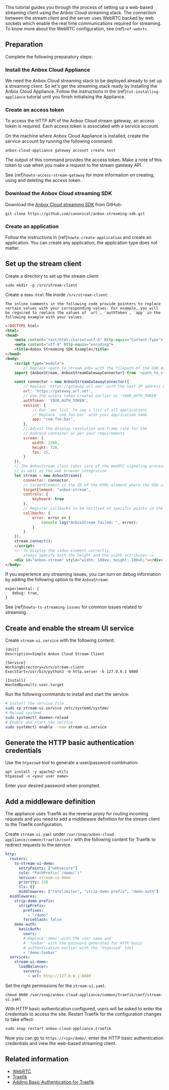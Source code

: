 This tutorial guides you through the process of setting up a web-based streaming client using the Anbox Cloud streaming stack. The connection between the stream client and the server uses WebRTC backed by web sockets which enable the real time communications required for streaming. To know more about the WebRTC configuration, see {ref}`ref-webrtc`.

## Preparation

Complete the following preparatory steps:

### Install the Anbox Cloud Appliance

We need the Anbox Cloud streaming stack to be deployed already to set up a streaming client. So let's get the streaming stack ready by installing the Anbox Cloud Appliance. Follow the instructions in the {ref}`tut-installing-appliance` tutorial until you finish initialising the Appliance.

### Create an access token

To access the HTTP API of the Anbox Cloud stream gateway, an access token is required. Each access token is associated with a service account.

On the machine where Anbox Cloud Appliance is installed, create the service account by running the following command:

    anbox-cloud-appliance gateway account create test

The output of this command provides the access token. Make a note of this token to use when you make a request to the stream gateway API.

See {ref}`howto-access-stream-gateway` for more information on creating, using and deleting the access token.

### Download the Anbox Cloud streaming SDK

Download the [Anbox Cloud streaming SDK](https://discourse.ubuntu.com/t/anbox-cloud-sdks/17844#anbox-cloud-streaming-sdk-8) from GitHub:

    git clone https://github.com/canonical/anbox-streaming-sdk.git

### Create an application

Follow the instructions in {ref}`howto-create-application` and create an application. You can create any application, the application type does not matter.

## Set up the stream client

Create a directory to set up the stream client:

    sudo mkdir -p /srv/stream-client

Create a `demo.html` file inside `/srv/stream-client`:

```{important}
The inline comments in the following code provide pointers to replace certain values with your corresponding values. For example, you will be required to replace the values of `url`, `authToken`, `app` in the following example with your values.
```

```html
<!DOCTYPE html>
<html>
<head>
    <meta content="text/html;charset=utf-8" http-equiv="Content-Type">
    <meta content="utf-8" http-equiv="encoding">
    <title>Anbox Streaming SDK Example</title>
</head>
<body>
    <script type="module">
        // Replace <path_to_stream_sdk> with the filepath of the SDK downloaded earlier
    import {AnboxStream, AnboxStreamGatewayConnector} from '<path_to_stream_sdk>/js/anbox-stream-sdk.js';

    const connector = new AnboxStreamGatewayConnector({
        // Replace 'https://gateway.url.net' with the host IP address or domain name
        url: 'https://gateway.url.net',
        // Use the access token created earlier as 'YOUR_AUTH_TOKEN'
        authToken: 'YOUR_AUTH_TOKEN',
        session: {
            // Run `amc list` to see a list of all applications
            // Replace `com.foo.bar` with your application name
            app: "com.foo.bar",
        },
        // Adjust the display resolution and frame rate for the
        // Android container as per your requirements
        screen: {
            width: 1280,
            height: 720,
            fps: 25,
        }
    });
    // The AnboxStream class takes care of the WebRTC signaling process
    // as well as the web browser integration
    let stream = new AnboxStream({
        connector: connector,
        // targetElement is the ID of the HTML element where the SDK can attach the video
        targetElement: "anbox-stream",
        controls: {
            keyboard: true
        },
        // Register callbacks to be notified at specific points in the stream life cycle.
        callbacks: {
            error: error => {
                console.log("AnboxStream failed: ", error);
            }
        }
    });
    stream.connect();
    </script>
    <!--To display the video element correctly,
        always specify both the height and the width attributes-->
    <div id="anbox-stream" style="width: 100vw; height: 100vh;"></div>
</body>
```
If you experience any streaming issues, you can turn on debug information by adding the following option to the `AnboxStream`:

    experimental: {
       debug: true,
    }

See {ref}`howto-ts-streaming-issues` for common issues related to streaming.

## Create and enable the stream UI service

Create `stream-ui.service` with the following content:
```service
[Unit]
Description=Simple Anbox Cloud Stream Client

[Service]
WorkingDirectory=/srv/stream-client
ExecStart=/usr/bin/python3 -m http.server -b 127.0.0.1 8080

[Install]
WantedBy=multi-user.target
```

Run the following commands to install and start the service:
```bash
# Install the service file
sudo cp stream-ui.service /etc/systemd/system/
# Reload systemd
sudo systemctl daemon-reload
# Enable and start the service
sudo systemctl enable --now stream-ui.service
```
## Generate the HTTP basic authentication credentials

Use the `htpasswd` tool to generate a user/password combination:
```
apt install -y apache2-utils
htpasswd -n <your user name>
```

Enter your desired password when prompted.

## Add a middleware definition

The appliance uses Traefik as the reverse proxy for routing incoming requests and you need to add a middleware definition for the stream client to the Traefik configuration.

Create `stream-ui.yaml` under `/var/snap/anbox-cloud-appliance/common/traefik/conf/` with the following content for Traefik to redirect requests to the service. 

```yaml
http:
  routers:
    to-stream-ui-demo:
      entryPoints: ["websecure"]
      rule: "PathPrefix(`/demo/`)"
      service: stream-ui-demo
      priority: 110
      tls: {}
      middlewares: ["ratelimiter", "strip-demo-prefix", "demo-auth"]
  middlewares:
    strip-demo-prefix:
      stripPrefix:
        prefixes:
          - "/demo"
        forceSlash: false
    demo-auth:
      basicAuth:
        users:
        # Replace 'demo' with the user name and
        # 'foobar' with the password generated for HTTP basic 
        # authentication earlier with the 'htpasswd' tool
        - "demo:foobar"
  services:
    stream-ui-demo:
      loadBalancer:
        servers:
          - url: http://127.0.0.1:8080
```

Set the right permissions for the `stream-ui.yaml`:

    chmod 0600 /var/snap/anbox-cloud-appliance/common/traefik/conf/stream-ui.yaml

With HTTP basic authentication configured, users will be asked to enter the credentials to access the site. Restart Traefik for the configuration changes to take effect:

    sudo snap restart anbox-cloud-appliance.traefik

Now you can go to `https://<ip>/demo/`, enter the HTTP basic authentication credentials and view the web-based streaming client.

## Related information

* [WebRTC](https://webrtc.org/)
* [Traefik](https://traefik.io/)
* [Adding Basic Authentication for Traefik](https://doc.traefik.io/traefik/v2.0/middlewares/basicauth/)
